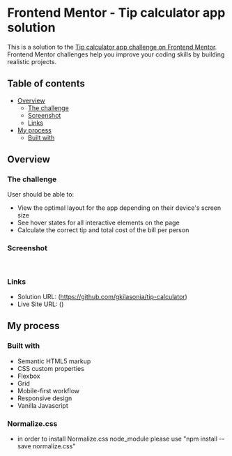 # Frontend Mentor - Tip calculator app solution

This is a solution to the [Tip calculator app challenge on Frontend Mentor](https://www.frontendmentor.io/challenges/tip-calculator-app-ugJNGbJUX). Frontend Mentor challenges help you improve your coding skills by building realistic projects.

## Table of contents

- [Overview](#overview)
  - [The challenge](#the-challenge)
  - [Screenshot](#screenshot)
  - [Links](#links)
- [My process](#my-process)
  - [Built with](#built-with)

## Overview

### The challenge

User should be able to:

- View the optimal layout for the app depending on their device's screen size
- See hover states for all interactive elements on the page
- Calculate the correct tip and total cost of the bill per person

### Screenshot

![]()
![]()

### Links

- Solution URL: (https://github.com/gkilasonia/tip-calculator)
- Live Site URL: ()

## My process

### Built with

- Semantic HTML5 markup
- CSS custom properties
- Flexbox
- Grid
- Mobile-first workflow
- Responsive design
- Vanilla Javascript

### Normalize.css

- in order to install Normalize.css node_module please use "npm install --save normalize.css"
